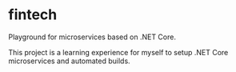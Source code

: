 # fintech
Playground for microservices based on .NET Core.

This project is a learning experience for myself to setup .NET Core
microservices and automated builds.
